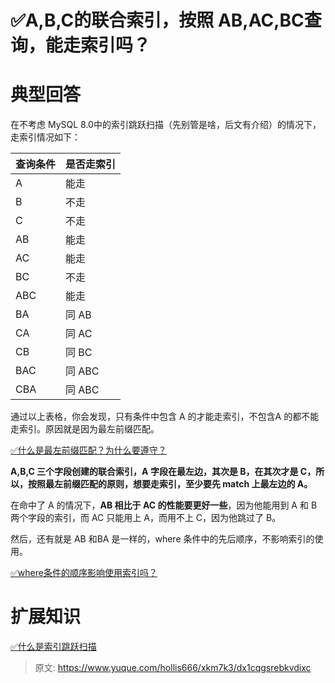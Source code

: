 # ✅A,B,C的联合索引，按照 AB,AC,BC查询，能走索引吗？

# 典型回答


在不考虑 MySQL 8.0中的索引跳跃扫描（先别管是啥，后文有介绍）的情况下，走索引情况如下：

| 查询条件 | 是否走索引 |
| --- | --- |
| A | 能走 |
| B | 不走 |
| C | 不走 |
| AB | 能走 |
| AC | 能走 |
| BC | 不走 |
| ABC | 能走 |
| BA | 同 AB |
| CA | 同 AC |
| CB | 同 BC |
| BAC | 同 ABC |
| CBA | 同 ABC |




通过以上表格，你会发现，只有条件中包含 A 的才能走索引，不包含A 的都不能走索引。原因就是因为最左前缀匹配。



[✅什么是最左前缀匹配？为什么要遵守？](https://www.yuque.com/hollis666/xkm7k3/cc9mglopp4nigg59)



**A,B,C 三个字段创建的联合索引，A 字段在最左边，其次是 B，在其次才是 C，所以，按照最左前缀匹配的原则，想要走索引，至少要先 match 上最左边的 A。**



在命中了 A 的情况下，**AB 相比于 AC 的性能要更好一些**，因为他能用到 A 和 B两个字段的索引，而 AC 只能用上 A，而用不上 C，因为他跳过了 B。



然后，还有就是 AB 和BA 是一样的，where 条件中的先后顺序，不影响索引的使用。



[✅where条件的顺序影响使用索引吗？](https://www.yuque.com/hollis666/xkm7k3/nwm3ry85o8l0gega)





# 扩展知识


[✅什么是索引跳跃扫描](https://www.yuque.com/hollis666/xkm7k3/ixpnm8nvbfa9l7gm)



> 原文: <https://www.yuque.com/hollis666/xkm7k3/dx1cqgsrebkvdixc>